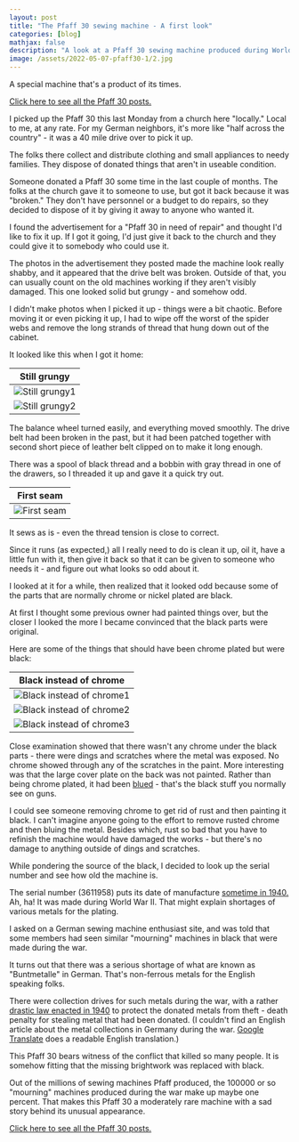 ```yaml
---
layout: post
title: "The Pfaff 30 sewing machine - A first look"
categories: [blog]
mathjax: false
description: "A look at a Pfaff 30 sewing machine produced during World War II."
image: /assets/2022-05-07-pfaff30-1/2.jpg
---
```

A special machine that's a product of its times. 

[Click here to see all the Pfaff 30 posts.](pfaff30-toc) 

I picked up the Pfaff 30 this last Monday from a church here "locally."  Local to me, at any rate.  For my German neighbors, it's more like "half across the country" - it was a 40 mile drive over to pick it up.

The folks there collect and distribute clothing and small appliances to needy families.  They dispose of donated things that aren't in useable condition.

Someone donated a Pfaff 30 some time in the last couple of months.  The folks at the church gave it to someone to use, but got it back because it was "broken."  They don't have personnel or a budget to do repairs, so they decided to dispose of it by giving it away to anyone who wanted it.

I found the advertisement for a "Pfaff 30 in need of repair" and thought I'd like to fix it up.  If I got it going, I'd just give it back to the church and they could give it to somebody who could use it.

The photos in the advertisement they posted made the machine look really shabby, and it appeared that the drive belt was broken. Outside of that, you can usually count on the old machines working if they aren't visibly damaged.  This one looked solid but grungy - and somehow odd.

I didn't make photos when I picked it up - things were a bit chaotic.  Before moving it or even picking it up, I had to wipe off the worst of the spider webs and remove the long strands of thread that hung down out of the cabinet.

It looked like this when I got it home:

|Still grungy|
|------------|
|![Still grungy1](/assets/2022-05-07-pfaff30-1/1.jpg)|
|![Still grungy2](/assets/2022-05-07-pfaff30-1/2.jpg)|

The balance wheel turned easily, and everything moved smoothly.  The drive belt had been broken in the past, but it had been patched together with second short piece of leather belt clipped on to make it long enough.

There was a spool of black thread and a bobbin with gray thread in one of the drawers, so I threaded it up and gave it a quick try out.

|First seam|
|----------|
|![First seam](/assets/2022-05-07-pfaff30-1/3.jpg)|

It sews as is - even the thread tension is close to correct.

Since it runs (as expected,) all I really need to do is clean it up, oil it, have a little fun with it, then give it back so that it can be given to someone who needs it - and figure out what looks so odd about it.

I looked at it for a while, then realized that it looked odd because some of the parts that are normally chrome or nickel plated are black.

At first I thought some previous owner had painted things over, but the closer I looked the more I became convinced that the black parts were original.

Here are some of the things that should have been chrome plated but were black:

|Black instead of chrome|
|-----------------------|
|![Black instead of chrome1](/assets/2022-05-07-pfaff30-1/4.jpg)|
|![Black instead of chrome2](/assets/2022-05-07-pfaff30-1/5.jpg)|
|![Black instead of chrome3](/assets/2022-05-07-pfaff30-1/6.jpg)|

Close examination showed that there wasn't any chrome under the black parts - there were dings and scratches where the metal was exposed. No chrome showed through any of the scratches in the paint.  More interesting was that the large cover plate on the back was not painted.  Rather than being chrome plated, it had been [blued](https://en.wikipedia.org/wiki/Bluing_(steel)) - that's the black stuff you normally see on guns.

I could see someone removing chrome to get rid of rust and then painting it black.  I can't imagine anyone going to the effort to remove rusted chrome and then bluing the metal.  Besides which, rust so bad that you have to refinish the machine would have damaged the works - but there's no damage to anything outside of dings and scratches.

While pondering the source of the black, I decided to look up the serial number and see how old the machine is.

The serial number (3611958) puts its date of manufacture [sometime in 1940.](https://ismacs.net/pfaff/pfaff_manufacture_dates.html)  Ah, ha!  It was made during World War II.  That might explain shortages of various metals for the plating.

I asked on a German sewing machine enthusiast site, and was told that some members had seen similar "mourning" machines in black that were made during the war.

It turns out that there was a serious shortage of what are known as "Buntmetalle" in German.  That's non-ferrous metals for the English speaking folks.

There were collection drives for such metals during the war, with a rather [drastic law enacted in 1940](https://de.wikipedia.org/wiki/Metallspende_des_deutschen_Volkes#Zweiter_Weltkrieg) to protect the donated metals from theft - death penalty for stealing metal that had been donated.  (I couldn't find an English article about the metal collections in Germany during the war.  [Google Translate](https://de-m-wikipedia-org.translate.goog/wiki/Metallspende_des_deutschen_Volkes?_x_tr_sl=de&_x_tr_tl=en&_x_tr_hl=en&_x_tr_pto=wapp#Zweiter_Weltkrieg) does a readable English translation.)

This Pfaff 30 bears witness of the conflict that killed so many people.  It is somehow fitting that the missing  brightwork was replaced with black.

Out of the millions of sewing machines Pfaff produced, the 100000 or so "mourning" machines produced during the war make up maybe one percent.  That makes this Pfaff 30 a moderately rare machine with a sad story behind its unusual appearance.

[Click here to see all the Pfaff 30 posts.](pfaff30-toc) 

